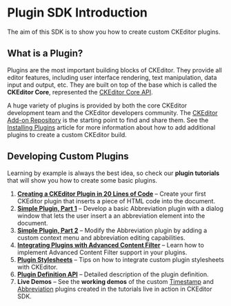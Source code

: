<!--
Copyright (c) 2003-2015, CKSource - Frederico Knabben. All rights reserved.
For licensing, see LICENSE.md.
-->

# Plugin SDK Introduction

The aim of this SDK is to show you how to create custom CKEditor plugins.

## What is a Plugin?

Plugins are the most important building blocks of CKEditor. They provide all editor features, including user interface rendering, text manipulation, data input and output, etc. They are built on top of the base which is called the **CKEditor Core**, represented the [CKEditor Core API](#!/api).

A huge variety of plugins is provided by both the core CKEditor development team and the CKEditor developers community. The [CKEditor Add-on Repository](http://ckeditor.com/addons/plugins) is the starting point to find and share them. See the [Installing Plugins](#!/guide/dev_plugins) article for more information about how to add additional plugins to create a custom CKEditor build.

## Developing Custom Plugins

Learning by example is always the best idea, so check our **plugin tutorials** that will show you how to create some basic plugins.

 1. **[Creating a CKEditor Plugin in 20 Lines of Code](#!/guide/plugin_sdk_sample)** &ndash; Create your first CKEditor plugin that inserts a piece of HTML code into the document.
 1. **[Simple Plugin, Part 1](#!/guide/plugin_sdk_sample_1)** &ndash; Develop a basic Abbreviation plugin with a dialog window that lets the user insert a an abbreviation element into the document.
 1. **[Simple Plugin, Part 2](#!/guide/plugin_sdk_sample_2)** &ndash; Modify the Abbreviation plugin by adding a custom context menu and abbreviation editing capabilities.
 1. **[Integrating Plugins with Advanced Content Filter](#!/guide/plugin_sdk_integration_with_acf)** &ndash; Learn how to implement Advanced Content Filter support in your plugins.
 1. **[Plugin Stylesheets](#!/guide/plugin_sdk_styles)** &ndash; Tips on how to integrate custom plugin stylesheets with CKEditor.
 1. **[Plugin Definition API](#!/api/CKEDITOR.pluginDefinition)** &ndash; Detailed description of the plugin definition.
 1. **Live Demos** &ndash; See the **working demos** of the custom [Timestamp](http://sdk.ckeditor.com/samples/timestamp.html) and [Abbreviation](http://sdk.ckeditor.com/samples/abbr.html) plugins created in the tutorials live in action in CKEditor SDK.
